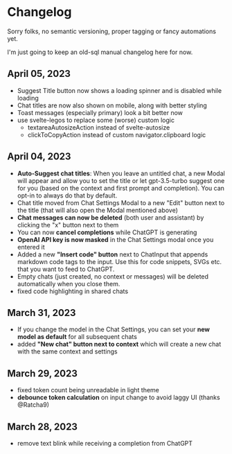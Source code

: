 # Changelog

Sorry folks, no semantic versioning, proper tagging or fancy automations yet.

I'm just going to keep an old-sql manual changelog here for now.

## April 05, 2023

- Suggest Title button now shows a loading spinner and is disabled while loading
- Chat titles are now also shown on mobile, along with better styling
- Toast messages (especially primary) look a bit better now
- use svelte-legos to replace some (worse) custom logic
  - textareaAutosizeAction instead of svelte-autosize
  - clickToCopyAction instead of custom navigator.clipboard logic

## April 04, 2023

- **Auto-Suggest chat titles**: When you leave an untitled chat, a new Modal will appear and allow you to set the title or let gpt-3.5-turbo suggest one for you (based on the context and first prompt and completion). You can opt-in to always do that by default.
- Chat title moved from Chat Settings Modal to a new "Edit" button next to the title (that will also open the Modal mentioned above)
- **Chat messages can now be deleted** (both user and assistant) by clicking the "x" button next to them
- You can now **cancel completions** while ChatGPT is generating
- **OpenAI API key is now masked** in the Chat Settings modal once you entered it
- Added a new **"Insert code" button** next to ChatInput that appends markdown code tags to the input. Use this for code snippets, SVGs etc. that you want to feed to ChatGPT.
- Empty chats (just created, no context or messages) will be deleted automatically when you close them.
- fixed code highlighting in shared chats

## March 31, 2023

- If you change the model in the Chat Settings, you can set your **new model as default** for all subsequent chats
- added **"New chat" button next to context** which will create a new chat with the same context and settings

## March 29, 2023

- fixed token count being unreadable in light theme
- **debounce token calculation** on input change to avoid laggy UI (thanks @Ratcha9)

## March 28, 2023

- remove text blink while receiving a completion from ChatGPT

